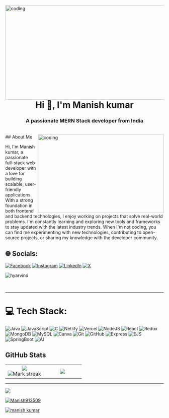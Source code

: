 <img align="right" alt="coding" width="1600" height="300" src="https://media.geeksforgeeks.org/wp-content/cdn-uploads/20220907174457/Cloud-Computing-vs-Web-Development.gif">
<h1 align="center">Hi 👋, I'm Manish kumar</h1>
<h3 align="center">A passionate MERN Stack developer from India</h3> 

</p>
<br>
<img align="right" alt="coding" width="400"  height="250" src="https://cdn.dribbble.com/users/1162077/screenshots/3848914/programmer.gif">
## About Me

Hi, I'm Manish kumar, a passionate full-stack web developer with a love for building scalable, user-friendly applications. With a strong foundation in both frontend and backend technologies, I enjoy working on projects that solve real-world problems. I'm constantly learning and exploring new tools and frameworks to stay updated with the latest industry trends. When I'm not coding, you can find me experimenting with new technologies, contributing to open-source projects, or sharing my knowledge with the developer community.

## 🌐 Socials:
[![Facebook](https://img.shields.io/badge/Facebook-%231877F2.svg?logo=Facebook&logoColor=white)](https://facebook.com/profile.php?id=100019226553513) [![Instagram](https://img.shields.io/badge/Instagram-%23E4405F.svg?logo=Instagram&logoColor=white)](https://instagram.com/hyarvind) [![LinkedIn](https://img.shields.io/badge/LinkedIn-%230077B5.svg?logo=linkedin&logoColor=white)](https://linkedin.com/in/arvind-kumar-1189bb263) [![X](https://img.shields.io/badge/X-black.svg?logo=X&logoColor=white)](https://x.com/erarvind_k)
<p align="left"> <img src="https://komarev.com/ghpvc/?username=hyarvindk&label=Profile%20views&color=0e75b6&style=flat" alt="hyarvind" /> </p>
<br>

---

# 💻 Tech Stack:
![Java](https://img.shields.io/badge/java-%23ED8B00.svg?style=for-the-badge&logo=openjdk&logoColor=white) ![JavaScript](https://img.shields.io/badge/javascript-%23323330.svg?style=for-the-badge&logo=javascript&logoColor=%23F7DF1E) ![C](https://img.shields.io/badge/c-%2300599C.svg?style=for-the-badge&logo=c&logoColor=white) ![Netlify](https://img.shields.io/badge/netlify-%23000000.svg?style=for-the-badge&logo=netlify&logoColor=#00C7B7) ![Vercel](https://img.shields.io/badge/vercel-%23000000.svg?style=for-the-badge&logo=vercel&logoColor=white) ![NodeJS](https://img.shields.io/badge/node.js-6DA55F?style=for-the-badge&logo=node.js&logoColor=white) ![React](https://img.shields.io/badge/react-%2320232a.svg?style=for-the-badge&logo=react&logoColor=%2361DAFB) ![Redux](https://img.shields.io/badge/redux-%23593d88.svg?style=for-the-badge&logo=redux&logoColor=white) ![MongoDB](https://img.shields.io/badge/MongoDB-%234ea94b.svg?style=for-the-badge&logo=mongodb&logoColor=white) ![MySQL](https://img.shields.io/badge/mysql-4479A1.svg?style=for-the-badge&logo=mysql&logoColor=white) ![Canva](https://img.shields.io/badge/Canva-%2300C4CC.svg?style=for-the-badge&logo=Canva&logoColor=white) ![Git](https://img.shields.io/badge/git-%23F05033.svg?style=for-the-badge&logo=git&logoColor=white) ![GitHub](https://img.shields.io/badge/github-%23121011.svg?style=for-the-badge&logo=github&logoColor=white) ![Express](https://img.shields.io/badge/express-%23404D59.svg?style=for-the-badge&logo=express&logoColor=white) ![EJS](https://img.shields.io/badge/ejs-%23E1D13D.svg?style=for-the-badge&logo=ejs&logoColor=black) ![SpringBoot](https://img.shields.io/badge/springboot-%236DB33F.svg?style=for-the-badge&logo=springboot&logoColor=white) ![AI](https://img.shields.io/badge/AI-%2300BFFF.svg?style=for-the-badge&logo=openai&logoColor=white)

## GitHub Stats

<table><tbody><tr border="none"><td width="50%" align="center">
<img align="center" src="https://readme-stats-fork-mauve.vercel.app/api/?username=mnish913509&theme=dark&show_icons=true&count_private=true"><br>
<img alt="Mark streak" src="https://github-readme-streak-stats-five-roan.vercel.app?user=manish913509&theme=dark"></td><td width="50%" align="center">
<img align="center" src="https://readme-stats-fork-mauve.vercel.app/api/top-langs/?username=manish913509&theme=dark&hide_border=false&no-bg=true&no-frame=true&langs_count=6"></td></tr></tbody></table>

---
[![](https://visitcount.itsvg.in/api?id=hyarvind&icon=3&color=10)](https://visitcount.itsvg.in)

<!-- Proudly created with GPRM ( https://gprm.itsvg.in ) -->

<p align="left"> <a href="https://github.com/ryo-ma/github-profile-trophy"><img src="https://github-profile-trophy.vercel.app/?username=Manish913509" alt="Manish913509" /></a> </p>


<p align="left"> <a href="https://twitter.com/manish_kumar" target="blank"><img src="https://img.shields.io/twitter/follow/manish_k?logo=twitter&style=for-the-badge" alt="manish kumar" /></a> </p>
